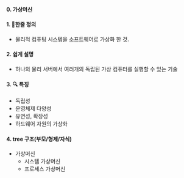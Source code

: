 #### 0. 가상머신

#### 1. 📌한줄 정의

- 물리적 컴퓨팅 시스템을 소프트웨어로 가상화 한 것.

#### 2. 쉽게 설명

- 하나의 물리 서버에서 여러개의 독립된 가상 컴퓨터를 실행할 수 있는 기술

#### 3. 🔍 특징

- 독립성
- 운영체제 다양성
- 유연성, 확장성
- 하드웨어 자원의 가상화

#### 4. tree 구조(부모/형제/자식)

- 가상머신
  - 시스템 가상머신
  - 프로세스 가상머신
